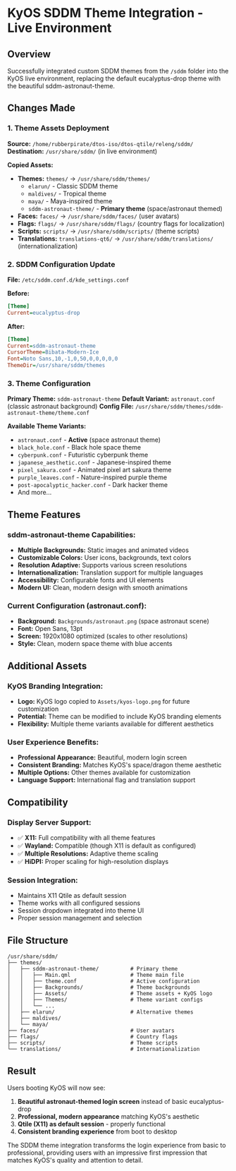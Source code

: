 # KyOS SDDM Theme Integration - Live Environment

## Overview
Successfully integrated custom SDDM themes from the `/sddm` folder into the KyOS live environment, replacing the default eucalyptus-drop theme with the beautiful sddm-astronaut-theme.

## Changes Made

### 1. **Theme Assets Deployment**
**Source:** `/home/rubberpirate/dtos-iso/dtos-qtile/releng/sddm/`
**Destination:** `/usr/share/sddm/` (in live environment)

**Copied Assets:**
- **Themes:** `themes/` → `/usr/share/sddm/themes/`
  - `elarun/` - Classic SDDM theme
  - `maldives/` - Tropical theme
  - `maya/` - Maya-inspired theme  
  - `sddm-astronaut-theme/` - **Primary theme** (space/astronaut themed)
- **Faces:** `faces/` → `/usr/share/sddm/faces/` (user avatars)
- **Flags:** `flags/` → `/usr/share/sddm/flags/` (country flags for localization)
- **Scripts:** `scripts/` → `/usr/share/sddm/scripts/` (theme scripts)
- **Translations:** `translations-qt6/` → `/usr/share/sddm/translations/` (internationalization)

### 2. **SDDM Configuration Update**
**File:** `/etc/sddm.conf.d/kde_settings.conf`

**Before:**
```ini
[Theme]
Current=eucalyptus-drop
```

**After:**
```ini
[Theme]
Current=sddm-astronaut-theme
CursorTheme=Bibata-Modern-Ice
Font=Noto Sans,10,-1,0,50,0,0,0,0,0
ThemeDir=/usr/share/sddm/themes
```

### 3. **Theme Configuration**
**Primary Theme:** `sddm-astronaut-theme`
**Default Variant:** `astronaut.conf` (classic astronaut background)
**Config File:** `/usr/share/sddm/themes/sddm-astronaut-theme/theme.conf`

**Available Theme Variants:**
- `astronaut.conf` - **Active** (space astronaut theme)
- `black_hole.conf` - Black hole space theme
- `cyberpunk.conf` - Futuristic cyberpunk theme
- `japanese_aesthetic.conf` - Japanese-inspired theme
- `pixel_sakura.conf` - Animated pixel art sakura theme
- `purple_leaves.conf` - Nature-inspired purple theme
- `post-apocalyptic_hacker.conf` - Dark hacker theme
- And more...

## Theme Features

### **sddm-astronaut-theme Capabilities:**
- **Multiple Backgrounds:** Static images and animated videos
- **Customizable Colors:** User icons, backgrounds, text colors
- **Resolution Adaptive:** Supports various screen resolutions
- **Internationalization:** Translation support for multiple languages
- **Accessibility:** Configurable fonts and UI elements
- **Modern UI:** Clean, modern design with smooth animations

### **Current Configuration (astronaut.conf):**
- **Background:** `Backgrounds/astronaut.png` (space astronaut scene)
- **Font:** Open Sans, 13pt
- **Screen:** 1920x1080 optimized (scales to other resolutions)
- **Style:** Clean, modern space theme with blue accents

## Additional Assets

### **KyOS Branding Integration:**
- **Logo:** KyOS logo copied to `Assets/kyos-logo.png` for future customization
- **Potential:** Theme can be modified to include KyOS branding elements
- **Flexibility:** Multiple theme variants available for different aesthetics

### **User Experience Benefits:**
- **Professional Appearance:** Beautiful, modern login screen
- **Consistent Branding:** Matches KyOS's space/dragon theme aesthetic
- **Multiple Options:** Other themes available for customization
- **Language Support:** International flag and translation support

## Compatibility

### **Display Server Support:**
- ✅ **X11:** Full compatibility with all theme features
- ✅ **Wayland:** Compatible (though X11 is default as configured)
- ✅ **Multiple Resolutions:** Adaptive theme scaling
- ✅ **HiDPI:** Proper scaling for high-resolution displays

### **Session Integration:**
- Maintains X11 Qtile as default session
- Theme works with all configured sessions
- Session dropdown integrated into theme UI
- Proper session management and selection

## File Structure
```
/usr/share/sddm/
├── themes/
│   ├── sddm-astronaut-theme/          # Primary theme
│   │   ├── Main.qml                   # Theme main file
│   │   ├── theme.conf                 # Active configuration
│   │   ├── Backgrounds/               # Theme backgrounds
│   │   ├── Assets/                    # Theme assets + KyOS logo
│   │   ├── Themes/                    # Theme variant configs
│   │   └── ...
│   ├── elarun/                        # Alternative themes
│   ├── maldives/
│   └── maya/
├── faces/                             # User avatars
├── flags/                             # Country flags
├── scripts/                           # Theme scripts
└── translations/                      # Internationalization
```

## Result
Users booting KyOS will now see:
1. **Beautiful astronaut-themed login screen** instead of basic eucalyptus-drop
2. **Professional, modern appearance** matching KyOS's aesthetic
3. **Qtile (X11) as default session** - properly functional
4. **Consistent branding experience** from boot to desktop

The SDDM theme integration transforms the login experience from basic to professional, providing users with an impressive first impression that matches KyOS's quality and attention to detail.
